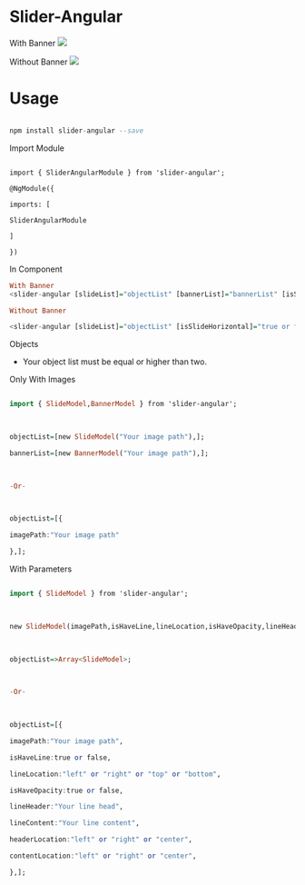 # Slider-Angular

With Banner
![](https://media.giphy.com/media/gf6Zn6hyMKwT93cc3u/giphy.gif)

Without Banner
![](https://media.giphy.com/media/MAWiiAke5YvbWHA5oR/giphy.gif)

  
  

# Usage

  

```hs

npm install slider-angular --save

```

 
Import Module

```

import { SliderAngularModule } from 'slider-angular';

@NgModule({

imports: [

SliderAngularModule

]

})

```

In Component

  

```hs
With Banner
<slider-angular [slideList]="objectList" [bannerList]="bannerList" [isSlideHorizontal]="true or false" (activeSlide)="activeSlide($event)" (clickedSlide)="clickedSlide($event)"></slider-angular>

Without Banner

<slider-angular [slideList]="objectList" [isSlideHorizontal]="true or false" (activeSlide)="activeSlide($event)" (clickedSlide)="clickedSlide($event)"></slider-angular>
```

  

Objects

  

- Your object list must be equal or higher than two.

  

Only With Images

```hs

import { SlideModel,BannerModel } from 'slider-angular';

  

objectList=[new SlideModel("Your image path"),];

bannerList=[new BannerModel("Your image path"),];

  

-Or-

  

objectList=[{

imagePath:"Your image path"

},];

```

With Parameters

  

```hs

import { SlideModel } from 'slider-angular';

  

new SlideModel(imagePath,isHaveLine,lineLocation,isHaveOpacity,lineHeader,lineContent,headerLocation,contentLocation);

  

objectList=>Array<SlideModel>;

  

-Or-

  

objectList=[{

imagePath:"Your image path",

isHaveLine:true or false,

lineLocation:"left" or "right" or "top" or "bottom",

isHaveOpacity:true or false,

lineHeader:"Your line head",

lineContent:"Your line content",

headerLocation:"left" or "right" or "center",

contentLocation:"left" or "right" or "center",

},];

```
